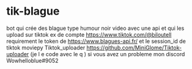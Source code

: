 # tik-blague
bot qui crée des blague type humour noir  video avec une api  et qui les upload sur tiktok ex de compte https://www.tiktok.com/@biloutell
 requirement 
 le token de https://www.blagues-api.fr/
 et le session_id de tiktok
 moviepy
Tiktok_uploader https://github.com/MiniGlome/Tiktok-uploader
(je l e code avec le q )
si vous avez un probleme mon discord Wowhelloblue#9052

